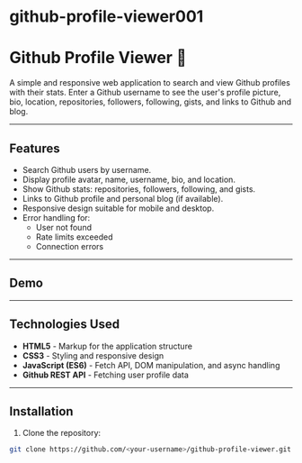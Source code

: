 # github-profile-viewer001

# Github Profile Viewer 🐙

A simple and responsive web application to search and view Github profiles with their stats. Enter a Github username to see the user's profile picture, bio, location, repositories, followers, following, gists, and links to Github and blog.

---

## Features

- Search Github users by username.
- Display profile avatar, name, username, bio, and location.
- Show Github stats: repositories, followers, following, and gists.
- Links to Github profile and personal blog (if available).
- Responsive design suitable for mobile and desktop.
- Error handling for:
  - User not found
  - Rate limits exceeded
  - Connection errors

---

## Demo



---

## Technologies Used

- **HTML5** - Markup for the application structure
- **CSS3** - Styling and responsive design
- **JavaScript (ES6)** - Fetch API, DOM manipulation, and async handling
- **Github REST API** - Fetching user profile data

---

## Installation

1. Clone the repository:

```bash
git clone https://github.com/<your-username>/github-profile-viewer.git
